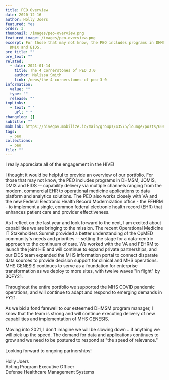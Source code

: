 ```yaml
---
title: PEO Overview
date: 2020-12-16
author: Holly Joers
featured: Yes
order: 3
thumbnail: /images/peo-overview.png
featured_image: /images/peo-overview.png
excerpt: For those that may not know, the PEO includes programs in DHMSM, JOMIS,
  DMIX and EIDS.
pre_title: ""
pre_text: ""
related:
  - date: 2021-01-14
    title: The 4 Cornerstones of PEO 3.0
    author: Malissa Smith
    link: /news/the-4-cornerstones-of-peo-3-0
information:
  value: ""
  type: ""
  release: ""
impLinks:
  - text: " "
    url: " "
changelog: []
subtitle: ""
mobLink: https://hivegov.mobilize.io/main/groups/43575/lounge/posts/608341?tab=comment
tags:
  - peo
collections:
  - peo
file: ""
---
```

I really appreciate all of the engagement in the HIVE!\
\
I thought it would be helpful to provide an overview of our portfolio. For those that may not know, the PEO includes programs in DHMSM, JOMIS, DMIX and EIDS -- capability delivery via multiple channels ranging from the modern, commercial EHR to operational medicine applications to data platform and analytics solutions. The PEO also works closely with VA and the new Federal Electronic Health Record Modernization office - the FEHRM - to implement a single, common federal electronic health record (EHR) that enhances patient care and provider effectiveness.\
\
As I reflect on the last year and look forward to the next, I am excited about capabilities we are bringing to the mission. The recent Operational Medicine IT Stakeholders Summit provided a better understanding of the OpMED community's needs and priorities -- setting the stage for a data-centric approach to the continuum of care. We worked with the VA and FEHRM to launch the joint HIE and will continue to expand private partnerships, and our EIDS team expanded the MHS information portal to connect disparate data sources to provide decision support for clinical and MHS operations. MHS GENESIS continues to serve as a foundation for enterprise transformation as we deploy to more sites, with twelve waves "in flight" by 3QFY21.\
\
Throughout the entire portfolio we supported the MHS COVID pandemic operations, and will continue to adapt and respond to emerging demands in FY21.\
\
As we bid a fond farewell to our esteemed DHMSM program manager, I know that the team is strong and will continue executing delivery of new capabilities and implementation of MHS GENESIS.\
\
Moving into 2021, I don't imagine we will be slowing down ...if anything we will pick up the speed. The demand for data and applications continues to grow and we need to be postured to respond at "the speed of relevance."\
\
Looking forward to ongoing partnerships!\
\
Holly Joers\
Acting Program Executive Officer\
Defense Healthcare Management Systems